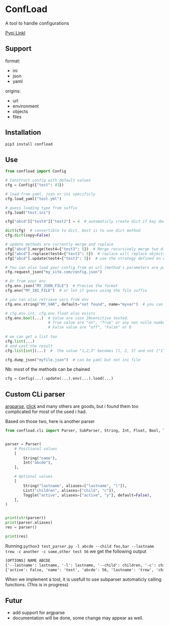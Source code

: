 # ConfLoad

A tool to handle configurations

[Pypi Linkl](https://pypi.org/project/confload)

## Support

format:

* ini
* json
* yaml

origins:

* url
* environment
* objects
* files



## Installation

```bash
pip3 install confload
```



## Use

```python
from confload import Config

# Construct config with default values
cfg = Config({"test": 43})

# load from yaml, json or ini specificly
cfg.load_yaml("test.yml")

# guess loading type from suffix
cfg.load("test.ini")

cfg["abcd"]["test4"]["test2"] = 4  # automaticly create dict if key does not exists

dict(cfg)  # convertible to dict, best is to use dict method
cfg.dict(copy=False)

# update methods are currently merge and replace
cfg["abcd"].merge(test4={"test3": 5})  # Merge recursively merge two dicts objects
cfg["abcd"].replace(test4={"test3": 5})  # replace will replace objects as dict's update builtins method
cfg["abcd"].update(test4={"test3": 5})  # use the strategy defined on cfg build

# You can also load your config from an url (method's parameters are passed to requests.get method)
cfg.request_json("my_site.com/config.json")

# Or from your env
cfg.env.json("MY_JSON_FILE")  # Precise the format
cfg.env("MY_INI_FILE")  # or let it guess using the file suffix

# you can also retrieve vars from env
cfg.env.string("MY_VAR", default="not found", name="myvar")  # you can give the name to use in the config (default take env var name)

# cfg.env.int, cfg.env.float also exists
cfg.env.bool(...)  # Value are case INsensitive tested.
                   # True value are "on", "True" or any non nulle number
                   # False value are "off", "False" or 0
        
# we can get a list too
cfg.list(...)
# and cast the result
cfg.list[int](...)  #  the value "1,2,3" becomes [1, 2, 3] and not ["1", "2", "3"]

cfg.dump_json("myfile.json")  # can be yaml but not ini file
```

Nb: most of the methods can be chained

```python
cfg = Config(...).update(...).env(...).load(...)
```



## Custom CLi parser

[argparse](https://docs.python.org/3/library/argparse.html), [click](https://click.palletsprojects.com/en/7.x/) and many others are goods, but i found them too complicated for most of the used i had.

Based on those two, here is another parser

```python
from confload.cli import Parser, SubParser, String, Int, Float, Bool, Toggle, List


parser = Parser(
    # Positional values
    [
        String("name"),
        Int("abcde"),
    ],

    # Optional values
    [
        String("lastname", aliases=["lastname", "l"]),
        List("children", aliases=["child", "c"]),
        Toggle("active", aliases=["active", "y"], default=False),
    ],
)


print(str(parser))
print(parser.aliases)
res = parser()

print(res)
```

Running `python3 test_parser.py -l abcde --child foo,bar --lastname trew -c another -c some,other test 56` we get the following output

```txt
[OPTIONS] NAME ABCDE
{'--lastname': lastname, '-l': lastname, '--child': children, '-c': children, '--active': active, '-y': active}
{'active': False, 'name': 'test', 'abcde': 56, 'lastname': 'trew', 'children': ['foo', 'bar', 'another', 'some', 'other']}
```



When we implement a tool, it is usefull to use subparser automaticly calling functions. (This is in progress)



## Futur

* add support for argparse
* documentation will be done, some change may appear as well.